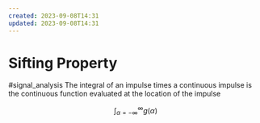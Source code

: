 ```yaml
---
created: 2023-09-08T14:31
updated: 2023-09-08T14:31
---
```

# Sifting Property
#signal_analysis 
The integral of an impulse times a continuous impulse is the continuous function evaluated at the location of the impulse

$$\int^\infty_{\alpha =-\infty}{g(\alpha)}$$

